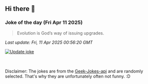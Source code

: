 ## Hi there 👋

### Joke of the day (Fri Apr 11 2025)
<!-- joke -->
>Evolution is God’s way of issuing upgrades.
<!-- /joke -->

*Last update: Fri, 11 Apr 2025 00:56:20 GMT*

[![Update joke](https://github.com/nclskfm/nclskfm/actions/workflows/joke.yml/badge.svg)](https://github.com/nclskfm/nclskfm/actions/workflows/joke.yml)

<br><br>
Disclaimer: The jokes are from the [Geek-Jokes-api](https://github.com/sameerkumar18/geek-joke-api) and are randomly selected. That's why they are unfortunately often not funny. :D
